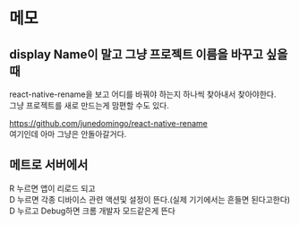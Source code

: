 # 메모

## display Name이 말고 그냥 프로젝트 이름을 바꾸고 싶을때
react-native-rename을 보고 어디를 바꿔야 하는지 하나씩 찾아내서 찾아야한다.    
그냥 프로젝트를 새로 만드는게 맘편할 수도 있다.   

https://github.com/junedomingo/react-native-rename    
여기인데 아마 그냥은 안돌아갈거다.
    
    
## 메트로 서버에서
R 누르면 앱이 리로드 되고    
D 누르면 각종 디바이스 관련 액션및 설정이 뜬다.(실제 기기에서는 흔들면 된다고한다)
D 누르고 Debug하면 크롬 개발자 모드같은게 뜬다
